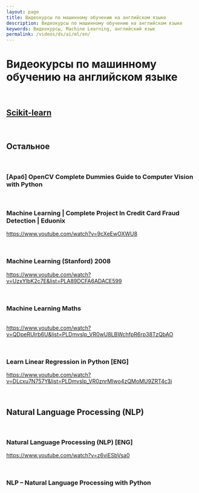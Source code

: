 ```yaml
---
layout: page
title: Видеокурсы по машинному обучению на английском языке
description: Видеокурсы по машинному обучению на английском языке
keywords: Видеокурсы, Machine Learning, английский язык
permalink: /videos/ds/ai/ml/en/
---
```


# Видеокурсы по машинному обучению на английском языке

<br/>

## [Scikit-learn](/videos/ds/ai/ds/ai/ml/scikit-learn/en/)

<br/>

## Остальное

<br/>

### [Араб] OpenCV Complete Dummies Guide to Computer Vision with Python

<br/>

### Machine Learning | Complete Project In Credit Card Fraud Detection | Eduonix

https://www.youtube.com/watch?v=9cXeEwOXWU8

<br/>

### Machine Learning (Stanford) 2008

https://www.youtube.com/watch?v=UzxYlbK2c7E&list=PLA89DCFA6ADACE599

<br/>

### Machine Learning Maths

<br/> https://www.youtube.com/watch?v=QDpeRUIrb6U&list=PLDmvslp_VR0wU8LBWchfpR6rp38TzQbAO

<br/>

### Learn Linear Regression in Python [ENG]

https://www.youtube.com/watch?v=DLcxu7N757Y&list=PLDmvslp_VR0znrMIwo4zQMoMU9ZRT4c3i

<br/>

## Natural Language Processing (NLP)

<br/>

### Natural Language Processing (NLP) [ENG]

https://www.youtube.com/watch?v=z6viESbVsa0

<br/>

### NLP – Natural Language Processing with Python
